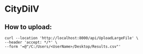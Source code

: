 # CityDiIV

## How to upload:
```
curl --location 'http://localhost:8000/api/UploadLargeFile' \
--header 'accept: */*' \
--form '=@"/C:/Users/<UserName>/Desktop/Results.csv"'
```
